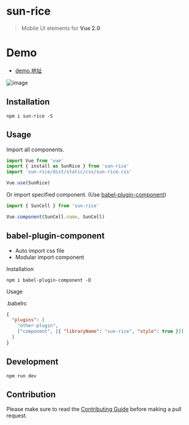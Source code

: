 # sun-rice

> Mobile UI elements for **Vue 2.0**

# Demo

- [demo 地址](https://stg1-wechat.jinbaochuang.com/sun-rice/#/)

![image](https://activity-photo-1255552770.cos.ap-chengdu.myqcloud.com/sun-rice/logo.png)

## Installation

```shell
npm i sun-rice -S
```

## Usage

Import all components.

```javascript
import Vue from 'vue'
import { install as SunRice } from 'sun-rice'
import 'sun-rice/dist/static/css/sun-rice.css'

Vue.use(SunRice)
```

Or import specified component. (Use [babel-plugin-component](https://www.npmjs.com/package/babel-plugin-component))

```javascript
import { SunCell } from 'sun-rice'

Vue.component(SunCell.name, SunCell)
```

## babel-plugin-component

- Auto import css file
- Modular import component

Installation

```shell
npm i babel-plugin-component -D
```

Usage

.babelrc

```json
{
  "plugins": [
    "other-plugin",
    ["component", [{ "libraryName": "sun-rice", "style": true }]]
  ]
}
```

## Development

```shell
npm run dev
```

## Contribution

Please make sure to read the [Contributing Guide](http://git.jbc.com/h5-template/sun-rice/blob/dev/.doctype/CONTRIBUTING_zh-cn.md) before making a pull request.
